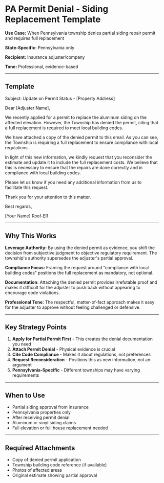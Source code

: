 # PA Permit Denial - Siding Replacement Template

**Use Case:** When Pennsylvania township denies partial siding repair permit and requires full replacement

**State-Specific:** Pennsylvania only

**Recipient:** Insurance adjuster/company

**Tone:** Professional, evidence-based

---

## Template

Subject: Update on Permit Status - [Property Address]

Dear [Adjuster Name],

We recently applied for a permit to replace the aluminum siding on the affected elevation. However, the Township has denied the permit, citing that a full replacement is required to meet local building codes.

We have attached a copy of the denied permit to this email. As you can see, the Township is requiring a full replacement to ensure compliance with local regulations.

In light of this new information, we kindly request that you reconsider the estimate and update it to include the full replacement costs. We believe that this is necessary to ensure that the repairs are done correctly and in compliance with local building codes.

Please let us know if you need any additional information from us to facilitate this request.

Thank you for your attention to this matter.

Best regards,

[Your Name]
Roof-ER

---

## Why This Works

**Leverage Authority:** By using the denied permit as evidence, you shift the decision from subjective judgment to objective regulatory requirement. The township's authority supersedes the adjuster's partial approval.

**Compliance Focus:** Framing the request around "compliance with local building codes" positions the full replacement as mandatory, not optional.

**Documentation:** Attaching the denied permit provides irrefutable proof and makes it difficult for the adjuster to push back without appearing to encourage code violations.

**Professional Tone:** The respectful, matter-of-fact approach makes it easy for the adjuster to approve without feeling challenged or defensive.

---

## Key Strategy Points

1. **Apply for Partial Permit First** - This creates the denial documentation you need
2. **Attach Permit Denial** - Physical evidence is crucial
3. **Cite Code Compliance** - Makes it about regulations, not preferences
4. **Request Reconsideration** - Positions this as new information, not an argument
5. **Pennsylvania-Specific** - Different townships may have varying requirements

---

## When to Use

- Partial siding approval from insurance
- Pennsylvania properties only
- After receiving permit denial
- Aluminum or vinyl siding claims
- Full elevation or full house replacement needed

---

## Required Attachments

- Copy of denied permit application
- Township building code reference (if available)
- Photos of affected areas
- Original estimate showing partial approval
